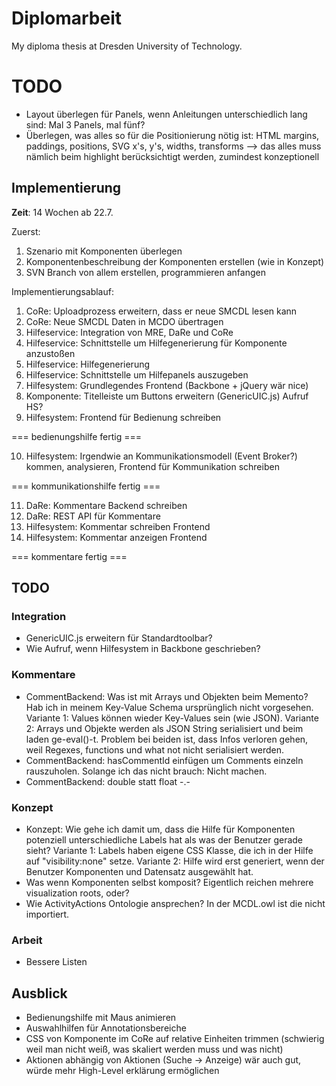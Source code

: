 # Diplomarbeit

My diploma thesis at Dresden University of Technology.

# TODO

* Layout überlegen für Panels, wenn Anleitungen unterschiedlich lang sind: Mal 3 Panels, mal fünf?
* Überlegen, was alles so für die Positionierung nötig ist: HTML margins, paddings, positions, SVG x's, y's, widths, transforms --> das alles muss nämlich beim highlight berücksichtigt werden, zumindest konzeptionell

## Implementierung

**Zeit**: 14 Wochen ab 22.7.

Zuerst:

1. Szenario mit Komponenten überlegen
2. Komponentenbeschreibung der Komponenten erstellen (wie in Konzept)
3. SVN Branch von allem erstellen, programmieren anfangen

Implementierungsablauf:

1. CoRe: Uploadprozess erweitern, dass er neue SMCDL lesen kann
2. CoRe: Neue SMCDL Daten in MCDO übertragen
3. Hilfeservice: Integration von MRE, DaRe und CoRe
4. Hilfeservice: Schnittstelle um Hilfegenerierung für Komponente anzustoßen
5. Hilfeservice: Hilfegenerierung
6. Hilfeservice: Schnittstelle um Hilfepanels auszugeben
7. Hilfesystem: Grundlegendes Frontend (Backbone + jQuery wär nice)
8. Komponente: Titelleiste um Buttons erweitern (GenericUIC.js) Aufruf HS?
9. Hilfesystem: Frontend für Bedienung schreiben

=== bedienungshilfe fertig ===

10. Hilfesystem: Irgendwie an Kommunikationsmodell (Event Broker?) kommen, analysieren, Frontend für Kommunikation schreiben

=== kommunikationshilfe fertig ===

11. DaRe: Kommentare Backend schreiben
12. DaRe: REST API für Kommentare
13. Hilfesystem: Kommentar schreiben Frontend
14. Hilfesystem: Kommentar anzeigen Frontend

=== kommentare fertig ===


## TODO
### Integration
* GenericUIC.js erweitern für Standardtoolbar?
* Wie Aufruf, wenn Hilfesystem in Backbone geschrieben?

### Kommentare
* CommentBackend: Was ist mit Arrays und Objekten beim Memento? Hab ich in meinem Key-Value Schema ursprünglich nicht vorgesehen. Variante 1: Values können wieder Key-Values sein (wie JSON). Variante 2: Arrays und Objekte werden als JSON String serialisiert und beim laden ge-eval()-t. Problem bei beiden ist, dass Infos verloren gehen, weil Regexes, functions und what not nicht serialisiert werden.
* CommentBackend: hasCommentId einfügen um Comments einzeln rauszuholen. Solange ich das nicht brauch: Nicht machen.
* CommentBackend: double statt float -.-
### Konzept
* Konzept: Wie gehe ich damit um, dass die Hilfe für Komponenten potenziell unterschiedliche Labels hat als was der Benutzer gerade sieht? Variante 1: Labels haben eigene CSS Klasse, die ich in der Hilfe auf "visibility:none" setze. Variante 2: Hilfe wird erst generiert, wenn der Benutzer Komponenten und Datensatz ausgewählt hat.
* Was wenn Komponenten selbst komposit? Eigentlich reichen mehrere visualization roots, oder?
* Wie ActivityActions Ontologie ansprechen? In der MCDL.owl ist die nicht importiert.
### Arbeit
* Bessere Listen

## Ausblick

* Bedienungshilfe mit Maus animieren
* Auswahlhilfen für Annotationsbereiche
* CSS von Komponente im CoRe auf relative Einheiten trimmen (schwierig weil man nicht weiß, was skaliert werden muss und was nicht)
* Aktionen abhängig von Aktionen (Suche -> Anzeige) wär auch gut, würde mehr High-Level erklärung ermöglichen